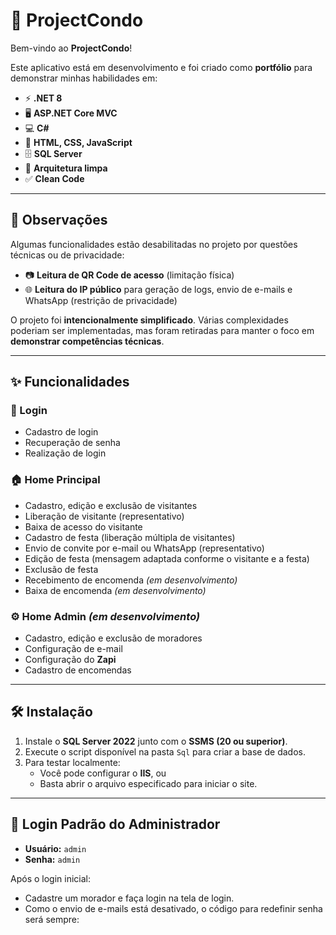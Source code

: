 # 🏢 ProjectCondo

Bem-vindo ao **ProjectCondo**!  

Este aplicativo está em desenvolvimento e foi criado como **portfólio** para demonstrar minhas habilidades em:

- ⚡ **.NET 8**
- 🖥️ **ASP.NET Core MVC**
- 💻 **C#**
- 🎨 **HTML, CSS, JavaScript**
- 🗄️ **SQL Server**
- 🧩 **Arquitetura limpa**
- ✅ **Clean Code**

---

## 🚧 Observações

Algumas funcionalidades estão desabilitadas no projeto por questões técnicas ou de privacidade:

- 📷 **Leitura de QR Code de acesso** (limitação física)  
- 🌐 **Leitura do IP público** para geração de logs, envio de e-mails e WhatsApp (restrição de privacidade)  

O projeto foi **intencionalmente simplificado**. Várias complexidades poderiam ser implementadas, mas foram retiradas para manter o foco em **demonstrar competências técnicas**.

---

## ✨ Funcionalidades

### 🔑 Login
- Cadastro de login  
- Recuperação de senha  
- Realização de login  

### 🏠 Home Principal
- Cadastro, edição e exclusão de visitantes  
- Liberação de visitante (representativo)  
- Baixa de acesso do visitante  
- Cadastro de festa (liberação múltipla de visitantes)  
- Envio de convite por e-mail ou WhatsApp (representativo)  
- Edição de festa (mensagem adaptada conforme o visitante e a festa)  
- Exclusão de festa  
- Recebimento de encomenda *(em desenvolvimento)*  
- Baixa de encomenda *(em desenvolvimento)*  

### ⚙️ Home Admin *(em desenvolvimento)*
- Cadastro, edição e exclusão de moradores  
- Configuração de e-mail  
- Configuração do **Zapi**  
- Cadastro de encomendas  

---

## 🛠️ Instalação

1. Instale o **SQL Server 2022** junto com o **SSMS (20 ou superior)**.  
2. Execute o script disponível na pasta `Sql` para criar a base de dados.  
3. Para testar localmente:  
   - Você pode configurar o **IIS**, ou  
   - Basta abrir o arquivo especificado para iniciar o site.  

---

## 🔐 Login Padrão do Administrador
- **Usuário:** `admin`  
- **Senha:** `admin`  

Após o login inicial:
- Cadastre um morador e faça login na tela de login.  
- Como o envio de e-mails está desativado, o código para redefinir senha será sempre:  
